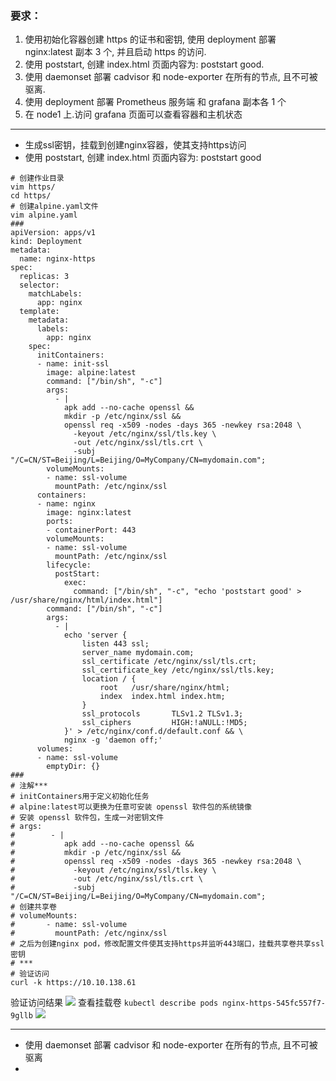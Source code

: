 ### 要求：
1. 使用初始化容器创建 https 的证书和密钥, 使用 deployment 部署 nginx:latest 副本 3 个, 并且启动 https 的访问.
2. 使用 poststart, 创建 index.html 页面内容为: poststart good.
3. 使用 daemonset 部署 cadvisor 和 node-exporter 在所有的节点, 且不可被驱离.
4. 使用 deployment 部署 Prometheus 服务端 和 grafana 副本各 1 个
5. 在 node1 上.访问 grafana 页面可以查看容器和主机状态
------
- 生成ssl密钥，挂载到创建nginx容器，使其支持https访问
- 使用 poststart, 创建 index.html 页面内容为: poststart good
```shell
# 创建作业目录
vim https/
cd https/
# 创建alpine.yaml文件
vim alpine.yaml
###
apiVersion: apps/v1
kind: Deployment
metadata:
  name: nginx-https
spec:
  replicas: 3
  selector:
    matchLabels:
      app: nginx
  template:
    metadata:
      labels:
        app: nginx
    spec:
      initContainers:
      - name: init-ssl
        image: alpine:latest
        command: ["/bin/sh", "-c"]
        args:
          - |
            apk add --no-cache openssl &&
            mkdir -p /etc/nginx/ssl &&
            openssl req -x509 -nodes -days 365 -newkey rsa:2048 \
              -keyout /etc/nginx/ssl/tls.key \
              -out /etc/nginx/ssl/tls.crt \
              -subj "/C=CN/ST=Beijing/L=Beijing/O=MyCompany/CN=mydomain.com";
        volumeMounts:
        - name: ssl-volume
          mountPath: /etc/nginx/ssl
      containers:
      - name: nginx
        image: nginx:latest
        ports:
        - containerPort: 443
        volumeMounts:
        - name: ssl-volume
          mountPath: /etc/nginx/ssl
        lifecycle:
          postStart:
            exec:
              command: ["/bin/sh", "-c", "echo 'poststart good' > /usr/share/nginx/html/index.html"]
        command: ["/bin/sh", "-c"]
        args:
          - |
            echo 'server {
                listen 443 ssl;
                server_name mydomain.com;
                ssl_certificate /etc/nginx/ssl/tls.crt;
                ssl_certificate_key /etc/nginx/ssl/tls.key;
                location / {
                    root   /usr/share/nginx/html;
                    index  index.html index.htm;
                }
                ssl_protocols       TLSv1.2 TLSv1.3;
                ssl_ciphers         HIGH:!aNULL:!MD5;
            }' > /etc/nginx/conf.d/default.conf && \
            nginx -g 'daemon off;'
      volumes:
      - name: ssl-volume
        emptyDir: {}
###
# 注解***
# initContainers用于定义初始化任务
# alpine:latest可以更换为任意可安装 openssl 软件包的系统镜像
# 安装 openssl 软件包，生成一对密钥文件
# args:
#        - |
#           apk add --no-cache openssl &&
#           mkdir -p /etc/nginx/ssl &&
#           openssl req -x509 -nodes -days 365 -newkey rsa:2048 \
#             -keyout /etc/nginx/ssl/tls.key \
#             -out /etc/nginx/ssl/tls.crt \
#             -subj "/C=CN/ST=Beijing/L=Beijing/O=MyCompany/CN=mydomain.com";
# 创建共享卷
# volumeMounts:
#       - name: ssl-volume
#         mountPath: /etc/nginx/ssl
# 之后为创建nginx pod，修改配置文件使其支持https并监听443端口，挂载共享卷共享ssl密钥
# ***
# 验证访问
curl -k https://10.10.138.61
```
验证访问结果
![](https://gitee.com/zhaojiedong/img/raw/master/202407301621943.png)
查看挂载卷 `kubectl describe pods nginx-https-545fc557f7-9gllb`
![](https://gitee.com/zhaojiedong/img/raw/master/202407301622297.png)
- - - - - -
- 使用 daemonset 部署 cadvisor 和 node-exporter 在所有的节点, 且不可被驱离
- 